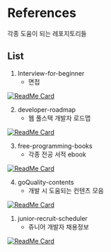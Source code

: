# References

각종 도움이 되는 레포지토리들

## List
1. Interview-for-beginner
   - 면접

[![ReadMe Card](https://github-readme-stats.vercel.app/api/pin/?username=JaeYeopHan&repo=Interview_Question_for_Beginner&theme=vue-dark)](https://github.com/JaeYeopHan/Interview_Question_for_Beginner.git)


2. developer-roadmap
   - 웹 풀스택 개발자 로드맵

[![ReadMe Card](https://github-readme-stats.vercel.app/api/pin/?username=kamranahmedse&repo=developer-roadmap&theme=vue-dark)](https://github.com/kamranahmedse/developer-roadmap.git)


3. free-programming-books
   - 각종 전공 서적 ebook


[![ReadMe Card](https://github-readme-stats.vercel.app/api/pin/?username=EbookFoundation&repo=free-programming-books&theme=vue-dark)](https://github.com/EbookFoundation/free-programming-books.git)


4. goQuality-contents
   - 개발 시 도움되는 컨텐츠 모음


[![ReadMe Card](https://github-readme-stats.vercel.app/api/pin/?username=Integerous&repo=goQuality-dev-contents&theme=vue-dark)](https://github.com/Integerous/goQuality-dev-contents.git)


1. junior-recruit-scheduler
   - 쥬니어 개발자 채용정보


[![ReadMe Card](https://github-readme-stats.vercel.app/api/pin/?username=jojoldu&repo=junior-recruit-scheduler&theme=vue-dark)](https://github.com/jojoldu/junior-recruit-scheduler.git)
